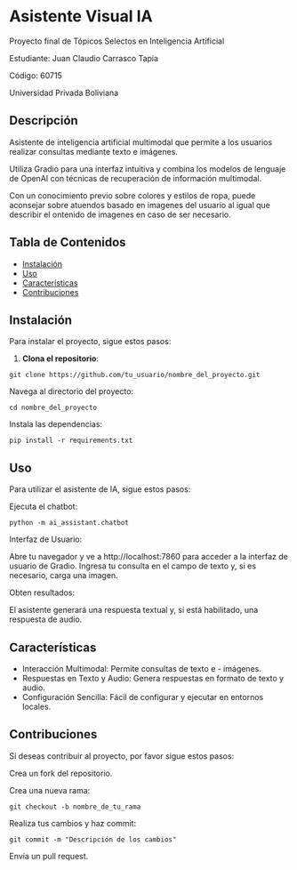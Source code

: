 
# Asistente Visual IA
Proyecto final de Tópicos Selectos en Inteligencia Artificial

Estudiante: Juan Claudio Carrasco Tapia

Código: 60715

Universidad Privada Boliviana

## Descripción
Asistente de inteligencia artificial multimodal que permite a los usuarios realizar consultas mediante texto e imágenes. 

Utiliza Gradio para una interfaz intuitiva y combina los modelos de lenguaje de OpenAI con técnicas de recuperación de información multimodal. 

Con un conocimiento previo sobre colores y estilos de ropa, puede aconsejar sobre atuendos basado en imagenes del usuario al igual que describir el ontenido de imagenes en caso de ser necesario.
## Tabla de Contenidos
- [Instalación](#instalación)
- [Uso](#uso)
- [Características](#características)
- [Contribuciones](#contribuciones)

## Instalación
Para instalar el proyecto, sigue estos pasos:

1. **Clona el repositorio**:
```
git clone https://github.com/tu_usuario/nombre_del_proyecto.git
```   

Navega al directorio del proyecto:

```
cd nombre_del_proyecto
```

Instala las dependencias:
```
pip install -r requirements.txt
```

## Uso

Para utilizar el asistente de IA, sigue estos pasos:

Ejecuta el chatbot:

```
python -m ai_assistant.chatbot
```

Interfaz de Usuario:

Abre tu navegador y ve a http://localhost:7860 para acceder a la interfaz de usuario de Gradio.
Ingresa tu consulta en el campo de texto y, si es necesario, carga una imagen.

Obten resultados:

El asistente generará una respuesta textual y, si está habilitado, una respuesta de audio.


## Características
- Interacción Multimodal: Permite consultas de texto e - imágenes.
- Respuestas en Texto y Audio: Genera respuestas en formato de texto y audio.
- Configuración Sencilla: Fácil de configurar y ejecutar en entornos locales.

## Contribuciones


Si deseas contribuir al proyecto, por favor sigue estos pasos:

Crea un fork del repositorio.

Crea una nueva rama:
```
git checkout -b nombre_de_tu_rama
```
Realiza tus cambios y haz commit:
```
git commit -m "Descripción de los cambios"
```
Envía un pull request.
